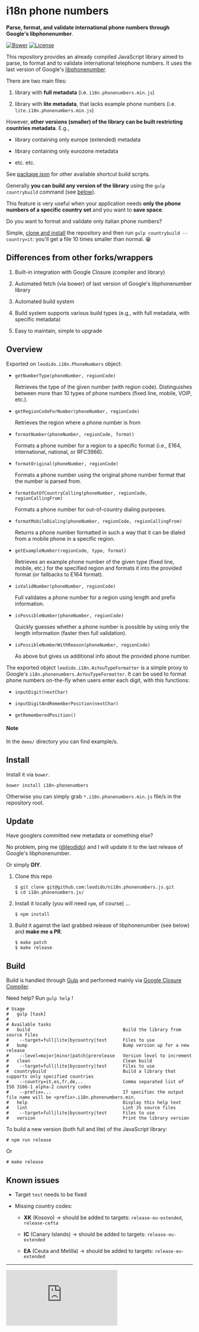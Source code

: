 i18n phone numbers
==================

**Parse, format, and validate international phone numbers through Google's libphonenumber**.

[![Bower](https://img.shields.io/bower/v/i18n-phonenumbers.svg?style=flat-square)](http://github.com/leodido/i18n.phonenumbers.js/releases/latest) [![License](https://img.shields.io/badge/license-Apache--2.0-yellowgreen.svg?style=flat-square)](http://opensource.org/licenses/Apache-2.0)

This repository provides an already compiled JavaScript library aimed to parse, to format and to validate international telephone numbers. It uses the last version of Google's [libphonenumber](https://github.com/googlei18n/libphonenumber).

There are two main files:

1. library with **full metadata** (i.e. `i18n.phonenumbers.min.js`)

2. library with **lite metadata**, that lacks example phone numbers (i.e. `lite.i18n.phonenumbers.min.js`)

However, **other versions (smaller) of the library can be built restricting countries metadata**. E.g.,

* library containing only europe (extended) metadata

* library containing only eurozone metadata

* etc. etc.

See [package.json](#package.json) for other available shortcut build scripts.

Generally **you can build any version of the library** using the `gulp countrybuild` command (see [below](#build)).

This feature is very useful when your application needs **only the phone numbers of a specific country set** and you want to **save space**.

Do you want to format and validate only italian phone numbers?

Simple, [clone and install](#update) the repository and then run `gulp countrybuild --country=it`:  you'll get a file 10 times smaller than normal. :grin:

Differences from other forks/wrappers
-------------------------------------

1. Built-in integration with Google Closure (compiler and library)

2. Automated fetch (via bower) of last version of Google's libphonenumber library

3. Automated build system

4. Build system supports various build types (e.g., with full metadata, with specific metadata)

5. Easy to maintain, simple to upgrade

Overview
--------

Exported on `leodido.i18n.PhoneNumbers` object:

* `getNumberType(phoneNumber, regionCode)`

    Retrieves the type of the given number (with region code). Distinguishes between more than 10 types of phone numbers (fixed line, mobile, VOIP, etc.).

* `getRegionCodeForNumber(phoneNumber, regionCode)`

    Retrieves the region where a phone number is from
    
* `formatNumber(phoneNumber, regionCode, format)`

    Formats a phone number for a region to a specific format (i.e., E164, international, national, or RFC3966).

* `formatOriginal(phoneNumber, regionCode)`

    Formats a phone number using the original phone number format that the number is parsed from.

* `formatOutOfCountryCalling(phoneNumber, regionCode, regionCallingFrom)`

    Formats a phone number for out-of-country dialing purposes.

* `formatMobileDialing(phoneNumber, regionCode, regionCallingFrom)`

    Returns a phone number formatted in such a way that it can be dialed from a mobile phone in a specific region.

* `getExampleNumber(regionCode, type, format)`

    Retrieves an example phone number of the given type (fixed line, mobile, etc.) for the specified region and formats it into the provided format (or fallbacks to E164 format).

* `isValidNumber(phoneNumber, regionCode)`

    Full validates a phone number for a region using length and prefix information.

* `isPossibleNumber(phoneNumber, regionCode)`

    Quickly guesses whether a phone number is possible by using only the length information (faster then full validation).

* `isPossibleNumberWithReason(phoneNumber, regionCode)`

    As above but gives us additional info about the provided phone number.

The exported object `leodido.i18n.AsYouTypeFormatter` is a simple proxy to Google's `i18n.phonenumbers.AsYouTypeFormatter`. It can be used to format phone numbers on-the-fly when users enter each digit, with this functions:

* `inputDigit(nextChar)`

* `inputDigitAndRememberPosition(nextChar)`

* `getRememberedPosition()`


#### Note

In the `demo/` directory you can find example/s.

Install
-------

Install it via `bower`.

```
bower install i18n-phonenumbers
```

Otherwise you can simply grab `*.i18n.phonenumbers.min.js` file/s in the repository root.

Update
------

Have googlers committed new metadata or something else?

No problem, ping me ([@leodido](https://twitter.com/leodido)) and I will update it to the last release of Google's libphonenumber.

Or simply **DIY**.

1. Clone this repo

    ```
    $ git clone git@github.com:leodido/ni18n.phonenumbers.js.git
    $ cd i18n.phonenumbers.js/
    ```

2. Install it locally (you will need `npm`, of course) ...
    
    ```
    $ npm install
    ```

3. Build it against the last grabbed release of libphonenumber (see below) and **make me a PR**.

    ```
    $ make patch
    $ make release
    ```

Build
-----

Build is handled through [Gulp](https://github.com/gulpjs/gulp/) and performed mainly via [Google Closure Compiler](https://github.com/google/closure-compiler).

Need help? Run `gulp help` !

```
# Usage
#   gulp [task]
# 
# Available tasks
#   build                                   Build the library from source files 
#    --target=full|lite|bycountry|test      Files to use
#   bump                                    Bump version up for a new release 
#    --level=major|minor|patch|prerelease   Version level to increment
#   clean                                   Clean build 
#    --target=full|lite|bycountry|test      Files to use
#  countrybuild                             Build a library that supports only specified countries 
#    --country=it,es,fr,de,..               Comma separated list of ISO 3166-1 alpha-2 country codes 
#    --prefix=...                           If specifiec the output file name will be <prefix>.i18n.phonenumbers.min.
#   help                                    Display this help text
#   lint                                    Lint JS source files 
#    --target=full|lite|bycountry|test      Files to use
#   version                                 Print the library version
```

To build a new version (both full and lite) of the JavaScript library:

```
# npm run release
```

Or

```
# make release
```

Known issues
------------

* Target `test` needs to be fixed

* Missing country codes:

    * **XK** (Kosovo) -> should be added to targets: `release-eu-extended`, `release-cefta`
    
    * **IC** (Canary Islands) -> should be added to targets: `release-eu-extended`
    
    * **EA** (Ceuta and Melilla) -> should be added to targets: `release-eu-extended`

---

[![Analytics](https://ga-beacon.appspot.com/UA-49657176-1/i18n.phonenumbers.js)](https://github.com/igrigorik/ga-beacon)
